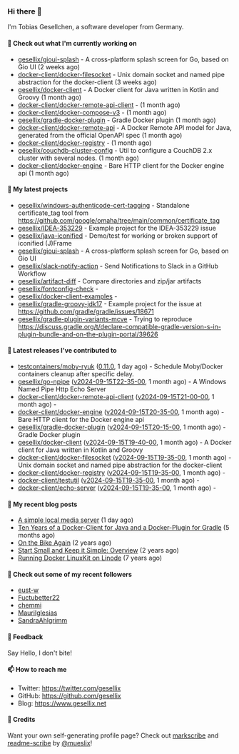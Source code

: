 ### Hi there 👋

I'm Tobias Gesellchen, a software developer from Germany.

#### 👷 Check out what I'm currently working on

- [gesellix/gioui-splash](https://github.com/gesellix/gioui-splash) - A cross-platform splash screen for Go, based on Gio UI (2 weeks ago)
- [docker-client/docker-filesocket](https://github.com/docker-client/docker-filesocket) - Unix domain socket and named pipe abstraction for the docker-client (3 weeks ago)
- [gesellix/docker-client](https://github.com/gesellix/docker-client) - A Docker client for Java written in Kotlin and Groovy (1 month ago)
- [docker-client/docker-remote-api-client](https://github.com/docker-client/docker-remote-api-client) -  (1 month ago)
- [docker-client/docker-compose-v3](https://github.com/docker-client/docker-compose-v3) -  (1 month ago)
- [gesellix/gradle-docker-plugin](https://github.com/gesellix/gradle-docker-plugin) - Gradle Docker plugin (1 month ago)
- [docker-client/docker-remote-api](https://github.com/docker-client/docker-remote-api) - A Docker Remote API model for Java, generated from the official OpenAPI spec (1 month ago)
- [docker-client/docker-registry](https://github.com/docker-client/docker-registry) -  (1 month ago)
- [gesellix/couchdb-cluster-config](https://github.com/gesellix/couchdb-cluster-config) - Util to configure a CouchDB 2.x cluster with several nodes. (1 month ago)
- [docker-client/docker-engine](https://github.com/docker-client/docker-engine) - Bare HTTP client for the Docker engine api (1 month ago)

#### 🌱 My latest projects

- [gesellix/windows-authenticode-cert-tagging](https://github.com/gesellix/windows-authenticode-cert-tagging) - Standalone certificate_tag tool from https://github.com/google/omaha/tree/main/common/certificate_tag
- [gesellix/IDEA-353229](https://github.com/gesellix/IDEA-353229) - Example project for the IDEA-353229 issue
- [gesellix/java-iconified](https://github.com/gesellix/java-iconified) - Demo/test for working or broken support of iconified (J)Frame
- [gesellix/gioui-splash](https://github.com/gesellix/gioui-splash) - A cross-platform splash screen for Go, based on Gio UI
- [gesellix/slack-notify-action](https://github.com/gesellix/slack-notify-action) - Send Notifications to Slack in a GitHub Workflow
- [gesellix/artifact-diff](https://github.com/gesellix/artifact-diff) - Compare directories and zip/jar artifacts
- [gesellix/fontconfig-check](https://github.com/gesellix/fontconfig-check) - 
- [gesellix/docker-client-examples](https://github.com/gesellix/docker-client-examples) - 
- [gesellix/gradle-groovy-jdk17](https://github.com/gesellix/gradle-groovy-jdk17) - Example project for the issue at https://github.com/gradle/gradle/issues/18671
- [gesellix/gradle-plugin-variants-mcve](https://github.com/gesellix/gradle-plugin-variants-mcve) - Trying to reproduce https://discuss.gradle.org/t/declare-compatible-gradle-version-s-in-plugin-bundle-and-on-the-plugin-portal/39626

#### 🔭 Latest releases I've contributed to

- [testcontainers/moby-ryuk](https://github.com/testcontainers/moby-ryuk) ([0.11.0](https://github.com/testcontainers/moby-ryuk/releases/tag/0.11.0), 1 day ago) - Schedule Moby/Docker containers cleanup after specific delay.
- [gesellix/go-npipe](https://github.com/gesellix/go-npipe) ([v2024-09-15T22-35-00](https://github.com/gesellix/go-npipe/releases/tag/v2024-09-15T22-35-00), 1 month ago) - A Windows Named Pipe Http Echo Server
- [docker-client/docker-remote-api-client](https://github.com/docker-client/docker-remote-api-client) ([v2024-09-15T21-00-00](https://github.com/docker-client/docker-remote-api-client/releases/tag/v2024-09-15T21-00-00), 1 month ago) - 
- [docker-client/docker-engine](https://github.com/docker-client/docker-engine) ([v2024-09-15T20-35-00](https://github.com/docker-client/docker-engine/releases/tag/v2024-09-15T20-35-00), 1 month ago) - Bare HTTP client for the Docker engine api
- [gesellix/gradle-docker-plugin](https://github.com/gesellix/gradle-docker-plugin) ([v2024-09-15T20-15-00](https://github.com/gesellix/gradle-docker-plugin/releases/tag/v2024-09-15T20-15-00), 1 month ago) - Gradle Docker plugin
- [gesellix/docker-client](https://github.com/gesellix/docker-client) ([v2024-09-15T19-40-00](https://github.com/gesellix/docker-client/releases/tag/v2024-09-15T19-40-00), 1 month ago) - A Docker client for Java written in Kotlin and Groovy
- [docker-client/docker-filesocket](https://github.com/docker-client/docker-filesocket) ([v2024-09-15T19-35-00](https://github.com/docker-client/docker-filesocket/releases/tag/v2024-09-15T19-35-00), 1 month ago) - Unix domain socket and named pipe abstraction for the docker-client
- [docker-client/docker-registry](https://github.com/docker-client/docker-registry) ([v2024-09-15T19-35-00](https://github.com/docker-client/docker-registry/releases/tag/v2024-09-15T19-35-00), 1 month ago) - 
- [docker-client/testutil](https://github.com/docker-client/testutil) ([v2024-09-15T19-35-00](https://github.com/docker-client/testutil/releases/tag/v2024-09-15T19-35-00), 1 month ago) - 
- [docker-client/echo-server](https://github.com/docker-client/echo-server) ([v2024-09-15T19-35-00](https://github.com/docker-client/echo-server/releases/tag/v2024-09-15T19-35-00), 1 month ago) - 

#### 📜 My recent blog posts

- [A simple local media server](https://www.gesellix.net/posts/a-simple-local-media-server/) (1 day ago)
- [Ten Years of a Docker-Client for Java and a Docker-Plugin for Gradle](https://www.gesellix.net/posts/ten-years-docker-client-and-gradle-plugin/) (5 months ago)
- [On the Bike Again](https://www.gesellix.net/posts/on-the-bike-again/) (2 years ago)
- [Start Small and Keep it Simple: Overview](https://www.gesellix.net/posts/start-small-keep-it-simple--overview/) (2 years ago)
- [Running Docker LinuxKit on Linode](https://www.gesellix.net/posts/running-docker-linuxkit-on-linode/) (7 years ago)



#### 👯 Check out some of my recent followers

- [eust-w](https://github.com/eust-w)
- [Fuctubetter22](https://github.com/Fuctubetter22)
- [chemmi](https://github.com/chemmi)
- [MauriIglesias](https://github.com/MauriIglesias)
- [SandraAhlgrimm](https://github.com/SandraAhlgrimm)

#### 💬 Feedback

Say Hello, I don't bite!

#### 📫 How to reach me

- Twitter: https://twitter.com/gesellix
- GitHub: https://github.com/gesellix
- Blog: https://www.gesellix.net

#### 🙇 Credits

Want your own self-generating profile page? Check out [markscribe](https://github.com/muesli/markscribe)
and [readme-scribe](https://github.com/muesli/readme-scribe) by [@mueslix](https://twitter.com/mueslix)!
